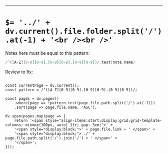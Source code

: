 ----

# `$= '../' + dv.current().file.folder.split('/').at(-1) + '<br /><br />'`

Notes here must be equal to this pattern: 

```cpp
/^([A-Z][0-9][0-9].[0-9][0-9].[0-9][0-9])/.test(note.name)
```

Review to fix:

```dataviewjs

const currentPage = dv.current();
const pattern = /^([A-Z][0-9][0-9].[0-9][0-9].[0-9][0-9])/;

const pages = dv.pages()
	.where(page => !pattern.test(page.file.path.split('/').at(-1)))
	.sort(page => page.file.name, 'ASC');
	
dv.span(pages.map(page => {	
	return '<span style="align-items:start;display:grid;grid-template-columns: minmax(100px, auto) 1fr; gap: 3em;">' +
	'<span style="display:block;">' + page.file.link + ' </span>' +
	'<span style="display:block;"> ./' +  page.file.path.split('/').join('/') + ' </span>' +
	'</span>';
}));

```